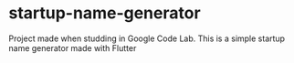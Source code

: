 # startup-name-generator
Project made when studding in Google Code Lab. This is a simple startup name generator made with Flutter
